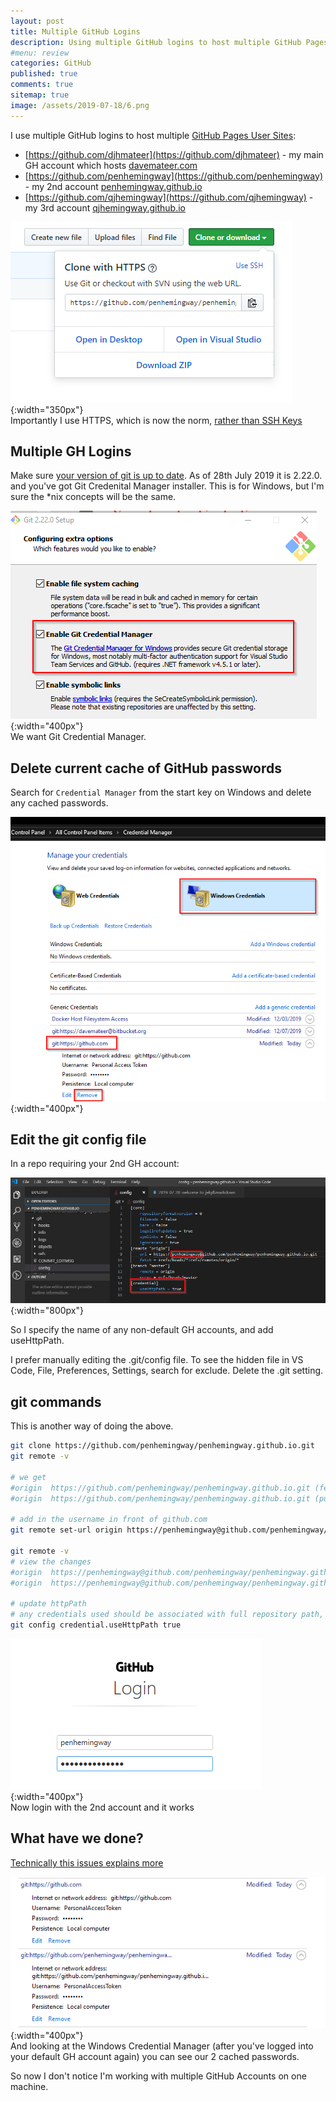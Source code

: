 ```yaml
---
layout: post
title: Multiple GitHub Logins 
description: Using multiple GitHub logins to host multiple GitHub Pages static sites. I'm using HTTPS rather than SSH keys. 
#menu: review
categories: GitHub 
published: true 
comments: true   
sitemap: true
image: /assets/2019-07-18/6.png
---
```

I use multiple GitHub logins to host multiple [GitHub Pages User Sites](https://pages.github.com/#tutorial):

- [https://github.com/djhmateer](https://github.com/djhmateer) - my main GH account which hosts [davemateer.com](https://davemateer.com)
- [https://github.com/penhemingway](https://github.com/penhemingway) - my 2nd account [penhemingway.github.io](https://penhemingway.github.io)
- [https://github.com/qjhemingway](https://github.com/qjhemingway) - my 3rd account [qjhemingway.github.io](https://qjhemingway.github.io)

![alt text](/assets/2019-07-18/6.png "HTTPS not SSH"){:width="350px"}     
 Importantly I use HTTPS, which is now the norm, [rather than SSH Keys](https://medium.com/@pinglinh/how-to-have-2-github-accounts-on-one-machine-windows-69b5b4c5b14e)

## Multiple GH Logins
Make sure [your version of git is up to date](https://git-scm.com/download). As of 28th July 2019 it is 2.22.0. and you've got Git Credenital Manager installer. This is for Windows, but I'm sure the *nix concepts will be the same.

![alt text](/assets/2019-07-18/4.png "Git Credential Manager"){:width="400px"}     
We want Git Credential Manager.

## Delete current cache of GitHub passwords
Search for `Credential Manager` from the start key on Windows and delete any cached passwords. 

![alt text](/assets/2019-07-18/5.png "Remove cached access token from credential manager"){:width="400px"}     

## Edit the git config file
In a repo requiring your 2nd GH account:

![alt text](/assets/2019-07-28/2.png "Edit the config file"){:width="800px"}     

So I specify the name of any non-default GH accounts, and add useHttpPath.  

I prefer manually editing the .git/config file. To see the hidden file in VS Code, File, Preferences, Settings, search for exclude. Delete the .git setting.

## git commands 
This is another way of doing the above.

```bash
git clone https://github.com/penhemingway/penhemingway.github.io.git
git remote -v

# we get
#origin  https://github.com/penhemingway/penhemingway.github.io.git (fetch)
#origin  https://github.com/penhemingway/penhemingway.github.io.git (push)

# add in the username in front of github.com
git remote set-url origin https://penhemingway@github.com/penhemingway/penhemingway.github.io.git

git remote -v
# view the changes
#origin  https://penhemingway@github.com/penhemingway/penhemingway.github.io.git (fetch)
#origin  https://penhemingway@github.com/penhemingway/penhemingway.github.io.git (push)

# update httpPath
# any credentials used should be associated with full repository path, not the entire domain eg github.com default (our main account)
git config credential.useHttpPath true
```
![alt text](/assets/2019-07-18/8.png "HTTPS not SSH"){:width="400px"}     
Now login with the 2nd account and it works

## What have we done?
[Technically this issues explains more](https://github.com/microsoft/Git-Credential-Manager-for-Windows/issues/749) 

![alt text](/assets/2019-07-18/9.png "Got 2 cached passwords now"){:width="400px"}     
And looking at the Windows Credential Manager (after you've logged into your default GH account again) you can see our 2 cached passwords.   

So now I don't notice I'm working with multiple GitHub Accounts on one machine.




